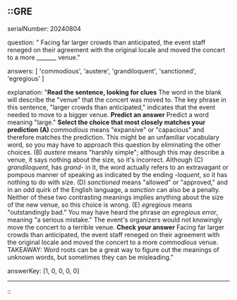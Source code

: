 ::GRE
---

serialNumber: 20240804

question: " Facing far larger crowds than anticipated, the event staff reneged on their agreement with the original locale and moved the concert to a more _______ venue."

answers: [
  'commodious',
  'austere',
  'grandiloquent',
  'sanctioned',
  'egregious'
]

explanation: "<strong>Read the sentence, looking for clues</strong> The word in the blank will describe the \"venue\" that the concert was moved to. The key phrase in this sentence, \"larger crowds than anticipated,\" indicates that the event needed to move to a bigger venue. <strong>Predict an answer</strong> Predict a word meaning \"large.\" <strong>Select the choice that most closely matches your prediction</strong> <strong>(A) </strong><i>commodious</i> means \"expansive\" or \"capacious\" and therefore matches the prediction. This might be an unfamiliar vocabulary word, so you may have to approach this question by eliminating the other choices. (B) <i>austere</i> means \"harshly simple\"; although this may describe a venue, it says nothing about the size, so it's incorrect. Although (C) <i>grandiloquent</i>, has <i>grand-</i> in it, the word actually refers to an extravagant or pompous manner of speaking as indicated by the ending <i>-loquent</i>, so it has nothing to do with size. (D) <i>sanctioned</i> means \"allowed\" or \"approved,\" and in an odd quirk of the English language, a <i>sanction</i> can also be a penalty. Neither of these two contrasting meanings implies anything about the size of the new venue, so this choice is wrong. (E) <i>egregious</i> means \"outstandingly bad.\" You may have heard the phrase <i>an egregious error</i>, meaning \"a serious mistake.\" The event's organizers would not knowingly move the concert to a terrible venue. <strong>Check your answer</strong> Facing far larger crowds than anticipated, the event staff reneged on their agreement with the original locale and moved the concert to a more <i>commodious</i> venue. TAKEAWAY: Word roots can be a great way to figure out the meanings of unknown words, but sometimes they can be misleading."

answerKey: [1, 0, 0, 0, 0]

---
::